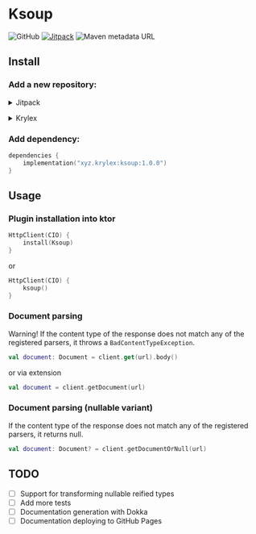 # Ksoup

![GitHub](https://img.shields.io/github/license/krylex-oss/ksoup)
[![Jitpack](https://jitpack.io/v/krylex-oss/ksoup.svg)](https://jitpack.io/#krylex-oss/ksoup)
![Maven metadata URL](https://img.shields.io/maven-metadata/v?metadataUrl=https%3A%2F%2Frepository.krylex.xyz%2Freleases%2Fxyz%2Fkrylex%2Fksoup%2Fmaven-metadata.xml)

## Install

### Add a new repository:

<p>
<details>

<summary>Jitpack</summary>

```kotlin
repositories { 
    maven("https://jitpack.io")
}
```

</details>
</p>
<p>
<details>

<summary>Krylex</summary>

```kotlin
repositories {
    maven("https://repository.krylex.xyz/releases")
}
```

</details>
</p>

### Add dependency:

```kotlin
dependencies {
    implementation("xyz.krylex:ksoup:1.0.0")
}
```

## Usage

### Plugin installation into ktor
```kotlin
HttpClient(CIO) {
    install(Ksoup)
}
```
or
```kotlin
HttpClient(CIO) {
    ksoup()
}
```

### Document parsing
Warning! If the content type of the response does not match any of the registered parsers, it throws a ```BadContentTypeException```.
```kotlin
val document: Document = client.get(url).body()
```
or via extension
```kotlin
val document = client.getDocument(url)
```

### Document parsing (nullable variant)
If the content type of the response does not match any of the registered parsers, it returns null.
```kotlin
val document: Document? = client.getDocumentOrNull(url)
```

## TODO

- [ ] Support for transforming nullable reified types
- [ ] Add more tests
- [ ] Documentation generation with Dokka
- [ ] Documentation deploying to GitHub Pages